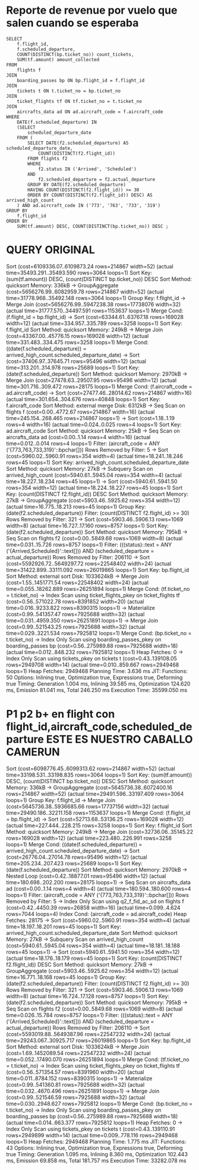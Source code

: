 # Reporte de revenue por vuelo que salen cuando se esperaba

```
SELECT
	f.flight_id,
	f.scheduled_departure,
	COUNT(DISTINCT(bp.ticket_no)) count_tickets,
	SUM(tf.amount) amount_collected
FROM 
	flights f
JOIN 
	boarding_passes bp ON bp.flight_id = f.flight_id
JOIN 
	tickets t ON t.ticket_no = bp.ticket_no
JOIN 
	ticket_flights tf ON tf.ticket_no = t.ticket_no
JOIN 
	aircrafts_data ad ON ad.aircraft_code = f.aircraft_code
WHERE
	DATE(f.scheduled_departure) IN
	(SELECT 
		scheduled_departure_date
	FROM (
		SELECT DATE(f2.scheduled_departure) AS scheduled_departure_date,
			COUNT(DISTINCT(f2.flight_id))
		FROM flights f2
		WHERE 
			f2.status IN ('Arrived', 'Scheduled')
		AND 
			f2.scheduled_departure = f2.actual_departure
		GROUP BY DATE(f2.scheduled_departure)
		HAVING COUNT(DISTINCT(f2.flight_id)) >= 30
		ORDER BY COUNT(DISTINCT(f2.flight_id)) DESC) AS arrived_high_count
	) AND ad.aircraft_code IN ('773', '763', '733', '319')
GROUP BY 
	f.flight_id
ORDER BY 
	SUM(tf.amount) DESC, COUNT(DISTINCT(bp.ticket_no)) DESC ;
```


# QUERY ORIGINAL 

Sort  (cost=6109336.07..6109873.24 rows=214867 width=52) (actual time=35493.291..35493.590 rows=3064 loops=1)
  Sort Key: (sum(tf.amount)) DESC, (count(DISTINCT bp.ticket_no)) DESC
  Sort Method: quicksort  Memory: 336kB
  ->  GroupAggregate  (cost=5656276.99..6082959.78 rows=214867 width=52) (actual time=31778.968..35492.148 rows=3064 loops=1)
        Group Key: f.flight_id
        ->  Merge Join  (cost=5656276.99..5947238.38 rows=17738076 width=32) (actual time=31777.570..34497.591 rows=1153637 loops=1)
              Merge Cond: (f.flight_id = bp.flight_id)
              ->  Sort  (cost=63344.61..63767.18 rows=169028 width=12) (actual time=334.957..335.789 rows=3258 loops=1)
                    Sort Key: f.flight_id
                    Sort Method: quicksort  Memory: 249kB
                    ->  Merge Join  (cost=43367.00..45776.15 rows=169028 width=12) (actual time=331.483..334.475 rows=3258 loops=1)
                          Merge Cond: ((date(f.scheduled_departure)) = arrived_high_count.scheduled_departure_date)
                          ->  Sort  (cost=37406.97..37645.71 rows=95496 width=12) (actual time=313.201..314.978 rows=25689 loops=1)
                                Sort Key: (date(f.scheduled_departure))
                                Sort Method: quicksort  Memory: 2970kB
                                ->  Merge Join  (cost=27478.63..29507.95 rows=95496 width=12) (actual time=301.716..309.472 rows=28175 loops=1)
                                      Merge Cond: (f.aircraft_code = ad.aircraft_code)
                                      ->  Sort  (cost=27477.46..28014.62 rows=214867 width=16) (actual time=301.654..304.676 rows=40848 loops=1)
                                            Sort Key: f.aircraft_code
                                            Sort Method: external merge  Disk: 6312kB
                                            ->  Seq Scan on flights f  (cost=0.00..4772.67 rows=214867 width=16) (actual time=245.154..268.465 rows=214867 loops=1)
                                      ->  Sort  (cost=1.18..1.19 rows=4 width=16) (actual time=0.024..0.025 rows=4 loops=1)
                                            Sort Key: ad.aircraft_code
                                            Sort Method: quicksort  Memory: 25kB
                                            ->  Seq Scan on aircrafts_data ad  (cost=0.00..1.14 rows=4 width=16) (actual time=0.012..0.014 rows=4 loops=1)
                                                  Filter: (aircraft_code = ANY ('{773,763,733,319}'::bpchar[]))
                                                  Rows Removed by Filter: 5
                          ->  Sort  (cost=5960.02..5960.91 rows=354 width=4) (actual time=18.241..18.246 rows=45 loops=1)
                                Sort Key: arrived_high_count.scheduled_departure_date
                                Sort Method: quicksort  Memory: 27kB
                                ->  Subquery Scan on arrived_high_count  (cost=5940.61..5945.04 rows=354 width=4) (actual time=18.227..18.234 rows=45 loops=1)
                                      ->  Sort  (cost=5940.61..5941.50 rows=354 width=12) (actual time=18.224..18.227 rows=45 loops=1)
                                            Sort Key: (count(DISTINCT f2.flight_id)) DESC
                                            Sort Method: quicksort  Memory: 27kB
                                            ->  GroupAggregate  (cost=5903.46..5925.62 rows=354 width=12) (actual time=16.775..18.213 rows=45 loops=1)
                                                  Group Key: (date(f2.scheduled_departure))
                                                  Filter: (count(DISTINCT f2.flight_id) >= 30)
                                                  Rows Removed by Filter: 321
                                                  ->  Sort  (cost=5903.46..5906.13 rows=1069 width=8) (actual time=16.727..17.160 rows=8757 loops=1)
                                                        Sort Key: (date(f2.scheduled_departure))
                                                        Sort Method: quicksort  Memory: 795kB
                                                        ->  Seq Scan on flights f2  (cost=0.00..5849.68 rows=1069 width=8) (actual time=0.031..15.726 rows=8757 loops=1)
                                                              Filter: (((status)::text = ANY ('{Arrived,Scheduled}'::text[])) AND (scheduled_departure = actual_departure))
                                                              Rows Removed by Filter: 206110
              ->  Sort  (cost=5592926.72..5649297.72 rows=22548402 width=24) (actual time=31422.899..33111.092 rows=26019865 loops=1)
                    Sort Key: bp.flight_id
                    Sort Method: external sort  Disk: 1033624kB
                    ->  Merge Join  (cost=1.55..1451771.54 rows=22548402 width=24) (actual time=0.055..18262.889 rows=26251894 loops=1)
                          Merge Cond: (tf.ticket_no = t.ticket_no)
                          ->  Index Scan using ticket_flights_pkey on ticket_flights tf  (cost=0.56..571022.78 rows=8391852 width=20) (actual time=0.016..9233.822 rows=8390315 loops=1)
                          ->  Materialize  (cost=0.99..541357.47 rows=7925688 width=32) (actual time=0.031..4959.350 rows=26251891 loops=1)
                                ->  Merge Join  (cost=0.99..521543.25 rows=7925688 width=32) (actual time=0.029..3221.534 rows=7925812 loops=1)
                                      Merge Cond: (bp.ticket_no = t.ticket_no)
                                      ->  Index Only Scan using boarding_passes_pkey on boarding_passes bp  (cost=0.56..275989.88 rows=7925688 width=18) (actual time=0.012..848.232 rows=7925812 loops=1)
                                            Heap Fetches: 0
                                      ->  Index Only Scan using tickets_pkey on tickets t  (cost=0.43..139108.05 rows=2949708 width=14) (actual time=0.010..859.667 rows=2949468 loops=1)
                                            Heap Fetches: 2949468
Planning Time: 3.636 ms
JIT:
  Functions: 50
  Options: Inlining true, Optimization true, Expressions true, Deforming true
  Timing: Generation 1.004 ms, Inlining 39.585 ms, Optimization 124.620 ms, Emission 81.041 ms, Total 246.250 ms
Execution Time: 35599.050 ms


# P1  p2 b+ en flight con flight_id,aircraft_code,scheduled_departure ESTE ES NUESTRO CABALLO CAMERUN

Sort  (cost=6098776.45..6099313.62 rows=214867 width=52) (actual time=33198.531..33198.835 rows=3064 loops=1)
  Sort Key: (sum(tf.amount)) DESC, (count(DISTINCT bp.ticket_no)) DESC
  Sort Method: quicksort  Memory: 336kB
  ->  GroupAggregate  (cost=5645736.38..6072400.16 rows=214867 width=52) (actual time=29491.596..33197.409 rows=3064 loops=1)
        Group Key: f.flight_id
        ->  Merge Join  (cost=5645736.38..5936685.66 rows=17737156 width=32) (actual time=29490.186..32211.158 rows=1153637 loops=1)
              Merge Cond: (f.flight_id = bp.flight_id)
              ->  Sort  (cost=52713.68..53136.25 rows=169028 width=12) (actual time=227.444..228.215 rows=3258 loops=1)
                    Sort Key: f.flight_id
                    Sort Method: quicksort  Memory: 249kB
                    ->  Merge Join  (cost=32736.06..35145.22 rows=169028 width=12) (actual time=223.480..226.991 rows=3258 loops=1)
                          Merge Cond: ((date(f.scheduled_departure)) = arrived_high_count.scheduled_departure_date)
                          ->  Sort  (cost=26776.04..27014.78 rows=95496 width=12) (actual time=205.234..207.423 rows=25689 loops=1)
                                Sort Key: (date(f.scheduled_departure))
                                Sort Method: quicksort  Memory: 2970kB
                                ->  Nested Loop  (cost=0.42..18877.01 rows=95496 width=12) (actual time=180.698..202.200 rows=28175 loops=1)
                                      ->  Seq Scan on aircrafts_data ad  (cost=0.00..1.14 rows=4 width=4) (actual time=180.594..180.600 rows=4 loops=1)
                                            Filter: (aircraft_code = ANY ('{773,763,733,319}'::bpchar[]))
                                            Rows Removed by Filter: 5
                                      ->  Index Only Scan using q2_f_fid_ac_sd on flights f  (cost=0.42..4450.39 rows=26858 width=16) (actual time=0.099..4.624 rows=7044 loops=4)
                                            Index Cond: (aircraft_code = ad.aircraft_code)
                                            Heap Fetches: 28175
                          ->  Sort  (cost=5960.02..5960.91 rows=354 width=4) (actual time=18.197..18.201 rows=45 loops=1)
                                Sort Key: arrived_high_count.scheduled_departure_date
                                Sort Method: quicksort  Memory: 27kB
                                ->  Subquery Scan on arrived_high_count  (cost=5940.61..5945.04 rows=354 width=4) (actual time=18.181..18.188 rows=45 loops=1)
                                      ->  Sort  (cost=5940.61..5941.50 rows=354 width=12) (actual time=18.176..18.179 rows=45 loops=1)
                                            Sort Key: (count(DISTINCT f2.flight_id)) DESC
                                            Sort Method: quicksort  Memory: 27kB
                                            ->  GroupAggregate  (cost=5903.46..5925.62 rows=354 width=12) (actual time=16.771..18.168 rows=45 loops=1)
                                                  Group Key: (date(f2.scheduled_departure))
                                                  Filter: (count(DISTINCT f2.flight_id) >= 30)
                                                  Rows Removed by Filter: 321
                                                  ->  Sort  (cost=5903.46..5906.13 rows=1069 width=8) (actual time=16.724..17.128 rows=8757 loops=1)
                                                        Sort Key: (date(f2.scheduled_departure))
                                                        Sort Method: quicksort  Memory: 795kB
                                                        ->  Seq Scan on flights f2  (cost=0.00..5849.68 rows=1069 width=8) (actual time=0.026..15.784 rows=8757 loops=1)
                                                              Filter: (((status)::text = ANY ('{Arrived,Scheduled}'::text[])) AND (scheduled_departure = actual_departure))
                                                              Rows Removed by Filter: 206110
              ->  Sort  (cost=5593019.88..5649387.96 rows=22547232 width=24) (actual time=29243.067..30925.717 rows=26019865 loops=1)
                    Sort Key: bp.flight_id
                    Sort Method: external sort  Disk: 1033624kB
                    ->  Merge Join  (cost=1.69..1452089.54 rows=22547232 width=24) (actual time=0.052..17490.070 rows=26251894 loops=1)
                          Merge Cond: (tf.ticket_no = t.ticket_no)
                          ->  Index Scan using ticket_flights_pkey on ticket_flights tf  (cost=0.56..571354.57 rows=8391960 width=20) (actual time=0.011..8784.152 rows=8390315 loops=1)
                          ->  Materialize  (cost=0.99..541360.81 rows=7925688 width=32) (actual time=0.032..4670.496 rows=26251891 loops=1)
                                ->  Merge Join  (cost=0.99..521546.59 rows=7925688 width=32) (actual time=0.030..2948.627 rows=7925812 loops=1)
                                      Merge Cond: (bp.ticket_no = t.ticket_no)
                                      ->  Index Only Scan using boarding_passes_pkey on boarding_passes bp  (cost=0.56..275989.88 rows=7925688 width=18) (actual time=0.014..663.377 rows=7925812 loops=1)
                                            Heap Fetches: 0
                                      ->  Index Only Scan using tickets_pkey on tickets t  (cost=0.43..139110.91 rows=2949899 width=14) (actual time=0.009..778.116 rows=2949468 loops=1)
                                            Heap Fetches: 2949468
Planning Time: 1.775 ms
JIT:
  Functions: 43
  Options: Inlining true, Optimization true, Expressions true, Deforming true
  Timing: Generation 1.095 ms, Inlining 8.360 ms, Optimization 102.443 ms, Emission 69.858 ms, Total 181.757 ms
Execution Time: 33282.078 ms


